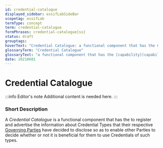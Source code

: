 ```yaml
---
id: credential-catalogue
displayed_sidebar: essifLabSideBar
scopetag: essifLab
termType: concept
term: credential-catalogue
formPhrases: credential-catalogue{ss}
status: draft
grouptags:
hoverText: "Credential Catalogue: a functional component that has the Capability (of an Actor) to register and advertise the information about Credential Types that their respective Governing Parties have decided to disclose so as to enable other Parties to decide whether or not it is beneficial for them to use Credentials of such types."
glossaryTerm: "Credential Catalogue"
glossaryText: "a functional component that has the [capability](capability-of-an-actor@) to register and advertise the information about [credential types](@) that their respective [governing parties](governance@) have decided to disclose so as to enable other [parties](@) to decide whether or not it is beneficial for them to use [credential](@) of such types."
date: 20210601
---
```


# Credential Catalogue

:::info Editor's note
Additional content is needed here.
:::

### Short Description

A *Credential Catalogue* is a functional component that has the [](capability-of-an-actor@) to register and advertise the information about Credential Types that their respective [Governing Parties](governance@) have decided to disclose so as to enable other Parties to decide whether or not it is beneficial for them to use Credentials of such types.